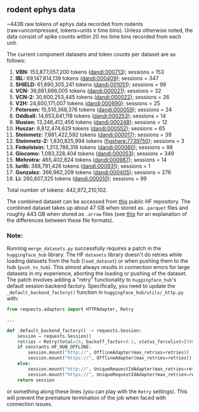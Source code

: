 ## rodent ephys data

~443B raw tokens of ephys data recorded from rodents (raw=uncompressed, tokens=units x time bins). Unless otherwise noted, the data consist of spike counts within 20 ms time bins recorded from each unit.

The current component datasets and token counts per dataset are as follows:

1. **VBN:** 153,877,057,200 tokens ([dandi:000713](https://dandiarchive.org/dandiset/000713)); sessions = 153
2. **IBL:** 69,147,814,139 tokens ([dandi:000409](https://dandiarchive.org/dandiset/000409)); sessions = 347
3. **SHIELD:** 61,890,305,241 tokens ([dandi:001051](https://dandiarchive.org/dandiset/001051)); sessions = 99
4. **VCN:** 36,681,686,005 tokens ([dandi:000021](https://dandiarchive.org/dandiset/000021)); sessions = 32
5. **VCN-2:** 30,600,253,445 tokens ([dandi:000022](https://dandiarchive.org/dandiset/000022)); sessions = 26
6. **V2H:** 24,600,171,007 tokens ([dandi:000690](https://dandiarchive.org/dandiset/000690)); sessions = 25
7. **Petersen:** 15,510,368,376 tokens ([dandi:000059](https://dandiarchive.org/dandiset/000059)); sessions = 24
8. **Oddball:** 14,653,641,118 tokens ([dandi:000253](https://dandiarchive.org/dandiset/000253)); sessions = 14
9. **Illusion:** 13,246,412,456 tokens ([dandi:000248](https://dandiarchive.org/dandiset/000248)); sessions = 12
10. **Huszar:** 8,812,474,629 tokens ([dandi:000552](https://dandiarchive.org/dandiset/000552)); sessions = 65
11. **Steinmetz:** 7,881,422,592 tokens ([dandi:000017](https://dandiarchive.org/dandiset/000017)); sessions = 39
12. **Steinmetz-2:** 1,830,825,994 tokens ([figshare:7739750](https://figshare.com/articles/dataset/Eight-probe_Neuropixels_recordings_during_spontaneous_behaviors/7739750)); sessions = 3
13. **Finkelstein:** 1,313,786,316 tokens ([dandi:000060](https://dandiarchive.org/dandiset/000060)); sessions = 98
14. **Giocomo:** 1,083,328,404 tokens ([dandi:000053](https://dandiarchive.org/dandiset/000053)); sessions = 349
15. **Mehrotra:** 465,402,824 tokens ([dandi:000987](https://dandiarchive.org/dandiset/000987)); sessions = 14
16. **Iurilli:** 388,791,426 tokens ([dandi:000931](https://dandiarchive.org/dandiset/000931)); sessions = 1
17. **Gonzalez:** 366,962,209 tokens ([dandi:000405](https://dandiarchive.org/dandiset/000405)); sessions = 276
18. **Li:** 260,807,325 tokens ([dandi:000010](https://dandiarchive.org/dandiset/000010)); sessions = 99

Total number of tokens: 442,972,210,102. 

The combined dataset can be accessed from [this](https://huggingface.co/datasets/eminorhan/neural-bench-rodent) public HF repository. The combined dataset takes up about 47 GB when stored as `.parquet` files and roughly 443 GB when stored as `.arrow` files (see [this](https://stackoverflow.com/a/56481636) for an explanation of the differences between these file formats).

### Note:
Running `merge_datasets.py` successfully requires a patch in the `huggingface_hub` library. The HF `datasets` library doesn't do retries while loading datasets from the hub (`load_dataset`) or when pushing them to the hub (`push_to_hub`). This almost always results in connection errors for large datasets in my experience, aborting the loading or pushing of the dataset. The patch involves adding a "retry" functionality to `huggingface_hub`'s default session backend factory. Specifically, you need to update the `_default_backend_factory()` function in `huggingface_hub/utils/_http.py` with:
```python
from requests.adapters import HTTPAdapter, Retry

...

def _default_backend_factory() -> requests.Session:
    session = requests.Session()
    retries = Retry(total=20, backoff_factor=0.1, status_forcelist=[500, 502, 503, 504])
    if constants.HF_HUB_OFFLINE:
        session.mount("http://", OfflineAdapter(max_retries=retries))
        session.mount("https://", OfflineAdapter(max_retries=retries))
    else:
        session.mount("http://", UniqueRequestIdAdapter(max_retries=retries))
        session.mount("https://", UniqueRequestIdAdapter(max_retries=retries))
    return session
```  
or something along these lines (you can play with the `Retry` settings). This will prevent the premature termination of the job when faced with connection issues. 